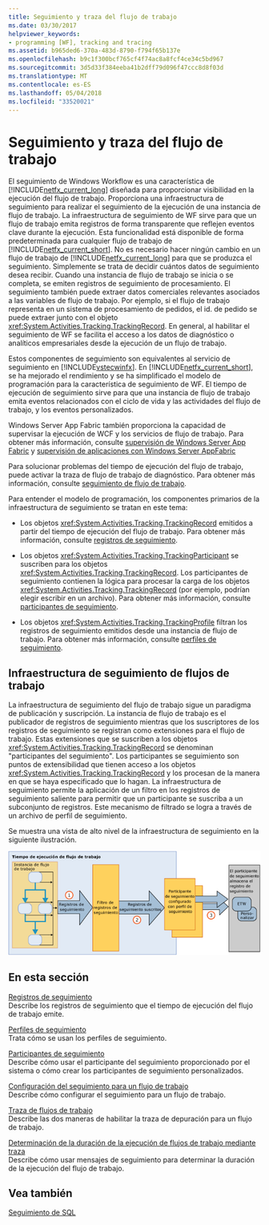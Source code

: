 ```yaml
---
title: Seguimiento y traza del flujo de trabajo
ms.date: 03/30/2017
helpviewer_keywords:
- programming [WF], tracking and tracing
ms.assetid: b965ded6-370a-483d-8790-f794f65b137e
ms.openlocfilehash: b9c1f300bcf765cf4f74ac8a8fcf4ce34c5bd967
ms.sourcegitcommit: 3d5d33f384eeba41b2dff79d096f47ccc8d8f03d
ms.translationtype: MT
ms.contentlocale: es-ES
ms.lasthandoff: 05/04/2018
ms.locfileid: "33520021"
---
```

# <a name="workflow-tracking-and-tracing"></a>Seguimiento y traza del flujo de trabajo
El seguimiento de Windows Workflow es una característica de [!INCLUDE[netfx_current_long](../../../includes/netfx-current-long-md.md)] diseñada para proporcionar visibilidad en la ejecución del flujo de trabajo. Proporciona una infraestructura de seguimiento para realizar el seguimiento de la ejecución de una instancia de flujo de trabajo. La infraestructura de seguimiento de WF sirve para que un flujo de trabajo emita registros de forma transparente que reflejen eventos clave durante la ejecución. Esta funcionalidad está disponible de forma predeterminada para cualquier flujo de trabajo de [!INCLUDE[netfx_current_short](../../../includes/netfx-current-short-md.md)]. No es necesario hacer ningún cambio en un flujo de trabajo de [!INCLUDE[netfx_current_long](../../../includes/netfx-current-long-md.md)] para que se produzca el seguimiento. Simplemente se trata de decidir cuántos datos de seguimiento desea recibir. Cuando una instancia de flujo de trabajo se inicia o se completa, se emiten registros de seguimiento de procesamiento. El seguimiento también puede extraer datos comerciales relevantes asociados a las variables de flujo de trabajo. Por ejemplo, si el flujo de trabajo representa en un sistema de procesamiento de pedidos, el id. de pedido se puede extraer junto con el objeto <xref:System.Activities.Tracking.TrackingRecord>. En general, al habilitar el seguimiento de WF se facilita el acceso a los datos de diagnóstico o analíticos empresariales desde la ejecución de un flujo de trabajo.  
  
 Estos componentes de seguimiento son equivalentes al servicio de seguimiento en [!INCLUDE[vstecwinfx](../../../includes/vstecwinfx-md.md)]. En [!INCLUDE[netfx_current_short](../../../includes/netfx-current-short-md.md)], se ha mejorado el rendimiento y se ha simplificado el modelo de programación para la característica de seguimiento de WF. El tiempo de ejecución de seguimiento sirve para que una instancia de flujo de trabajo emita eventos relacionados con el ciclo de vida y las actividades del flujo de trabajo, y los eventos personalizados.  
  
 Windows Server App Fabric también proporciona la capacidad de supervisar la ejecución de WCF y los servicios de flujo de trabajo. Para obtener más información, consulte [supervisión de Windows Server App Fabric](http://go.microsoft.com/fwlink/?LinkId=201273) y [supervisión de aplicaciones con Windows Server AppFabric](http://go.microsoft.com/fwlink/?LinkId=201287)  
  
 Para solucionar problemas del tiempo de ejecución del flujo de trabajo, puede activar la traza de flujo de trabajo de diagnóstico. Para obtener más información, consulte [seguimiento de flujo de trabajo](../../../docs/framework/windows-workflow-foundation/workflow-tracing.md).  
  
 Para entender el modelo de programación, los componentes primarios de la infraestructura de seguimiento se tratan en este tema:  
  
-   Los objetos <xref:System.Activities.Tracking.TrackingRecord> emitidos a partir del tiempo de ejecución del flujo de trabajo. Para obtener más información, consulte [registros de seguimiento](../../../docs/framework/windows-workflow-foundation/tracking-records.md).  
  
-   Los objetos <xref:System.Activities.Tracking.TrackingParticipant> se suscriben para los objetos <xref:System.Activities.Tracking.TrackingRecord>. Los participantes de seguimiento contienen la lógica para procesar la carga de los objetos <xref:System.Activities.Tracking.TrackingRecord> (por ejemplo, podrían elegir escribir en un archivo). Para obtener más información, consulte [participantes de seguimiento](../../../docs/framework/windows-workflow-foundation/tracking-participants.md).  
  
-   Los objetos <xref:System.Activities.Tracking.TrackingProfile> filtran los registros de seguimiento emitidos desde una instancia de flujo de trabajo. Para obtener más información, consulte [perfiles de seguimiento](../../../docs/framework/windows-workflow-foundation/tracking-profiles.md).  
  
## <a name="workflow-tracking-infrastructure"></a>Infraestructura de seguimiento de flujos de trabajo  
 La infraestructura de seguimiento del flujo de trabajo sigue un paradigma de publicación y suscripción. La instancia de flujo de trabajo es el publicador de registros de seguimiento mientras que los suscriptores de los registros de seguimiento se registran como extensiones para el flujo de trabajo. Estas extensiones que se suscriben a los objetos <xref:System.Activities.Tracking.TrackingRecord> se denominan "participantes del seguimiento". Los participantes se seguimiento son puntos de extensibilidad que tienen acceso a los objetos <xref:System.Activities.Tracking.TrackingRecord> y los procesan de la manera en que se haya especificado que lo hagan. La infraestructura de seguimiento permite la aplicación de un filtro en los registros de seguimiento saliente para permitir que un participante se suscriba a un subconjunto de registros. Este mecanismo de filtrado se logra a través de un archivo de perfil de seguimiento.  
  
 Se muestra una vista de alto nivel de la infraestructura de seguimiento en la siguiente ilustración.  
  
 ![La infraestructura de seguimiento de flujo de trabajo](../../../docs/framework/windows-workflow-foundation/media/wv.gif "WV")  
  
## <a name="in-this-section"></a>En esta sección  
 [Registros de seguimiento](../../../docs/framework/windows-workflow-foundation/tracking-records.md)  
 Describe los registros de seguimiento que el tiempo de ejecución del flujo de trabajo emite.  
  
 [Perfiles de seguimiento](../../../docs/framework/windows-workflow-foundation/tracking-profiles.md)  
 Trata cómo se usan los perfiles de seguimiento.  
  
 [Participantes de seguimiento](../../../docs/framework/windows-workflow-foundation/tracking-participants.md)  
 Describe cómo usar el participante del seguimiento proporcionado por el sistema o cómo crear los participantes de seguimiento personalizados.  
  
 [Configuración del seguimiento para un flujo de trabajo](../../../docs/framework/windows-workflow-foundation/configuring-tracking-for-a-workflow.md)  
 Describe cómo configurar el seguimiento para un flujo de trabajo.  
  
 [Traza de flujos de trabajo](../../../docs/framework/windows-workflow-foundation/workflow-tracing.md)  
 Describe las dos maneras de habilitar la traza de depuración para un flujo de trabajo.  
  
 [Determinación de la duración de la ejecución de flujos de trabajo mediante traza](../../../docs/framework/windows-workflow-foundation/determining-workflow-execution-duration-using-tracing.md)  
 Describe cómo usar mensajes de seguimiento para determinar la duración de la ejecución del flujo de trabajo.  
  
## <a name="see-also"></a>Vea también  
 [Seguimiento de SQL](../../../docs/framework/windows-workflow-foundation/samples/sql-tracking.md)
